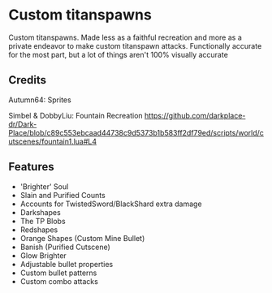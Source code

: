 # Custom titanspawns  

Custom titanspawns. Made less as a faithful recreation and more as a private endeavor to make custom titanspawn attacks. 
Functionally accurate for the most part, but a lot of things aren't 100% visually accurate 

## Credits
Autumn64: Sprites

Simbel & DobbyLiu: Fountain Recreation
https://github.com/darkplace-dr/Dark-Place/blob/c89c553ebcaad44738c9d5373b1b583ff2df79ed/scripts/world/cutscenes/fountain1.lua#L4

## Features

- 'Brighter' Soul
- Slain and Purified Counts
- Accounts for TwistedSword/BlackShard extra damage
- Darkshapes
- The TP Blobs
- Redshapes 
- Orange Shapes (Custom Mine Bullet)
- Banish (Purified Cutscene)
- Glow Brighter
- Adjustable bullet properties
- Custom bullet patterns
- Custom combo attacks
  
